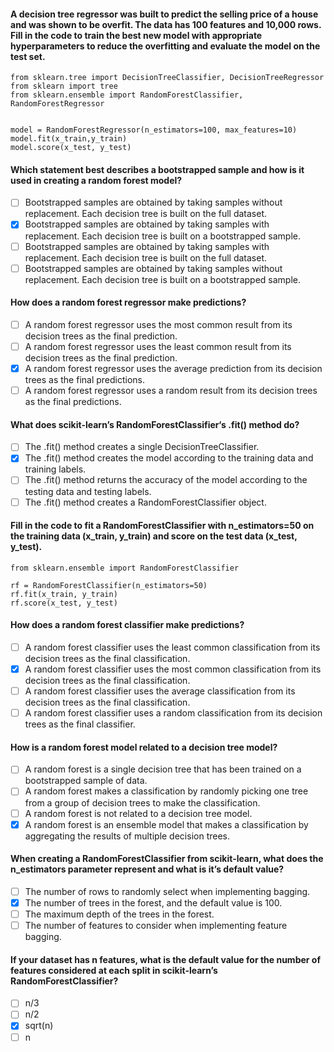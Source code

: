 #### A decision tree regressor was built to predict the selling price of a house and was shown to be overfit. The data has 100 features and 10,000 rows. Fill in the code to train the best new model with appropriate hyperparameters to reduce the overfitting and evaluate the model on the test set.

    from sklearn.tree import DecisionTreeClassifier, DecisionTreeRegressor
    from sklearn import tree
    from sklearn.ensemble import RandomForestClassifier, RandomForestRegressor


    model = RandomForestRegressor(n_estimators=100, max_features=10)
    model.fit(x_train,y_train)
    model.score(x_test, y_test)


#### Which statement best describes a bootstrapped sample and how is it used in creating a random forest model?

- [ ] Bootstrapped samples are obtained by taking samples without replacement. Each decision tree is built on the full dataset.
- [x] Bootstrapped samples are obtained by taking samples with replacement. Each decision tree is built on a bootstrapped sample.
- [ ] Bootstrapped samples are obtained by taking samples with replacement. Each decision tree is built on the full dataset.
- [ ] Bootstrapped samples are obtained by taking samples without replacement. Each decision tree is built on a bootstrapped sample.

#### How does a random forest regressor make predictions?

- [ ] A random forest regressor uses the most common result from its decision trees as the final prediction.
- [ ] A random forest regressor uses the least common result from its decision trees as the final prediction.
- [x] A random forest regressor uses the average prediction from its decision trees as the final predictions.
- [ ] A random forest regressor uses a random result from its decision trees as the final predictions.

#### What does scikit-learn’s RandomForestClassifier‘s .fit() method do?

- [ ] The .fit() method creates a single DecisionTreeClassifier.
- [x] The .fit() method creates the model according to the training data and training labels.
- [ ] The .fit() method returns the accuracy of the model according to the testing data and testing labels.
- [ ] The .fit() method creates a RandomForestClassifier object.

#### Fill in the code to fit a RandomForestClassifier with n_estimators=50 on the training data (x_train, y_train) and score on the test data (x_test, y_test).

    from sklearn.ensemble import RandomForestClassifier

    rf = RandomForestClassifier(n_estimators=50)
    rf.fit(x_train, y_train)
    rf.score(x_test, y_test)

#### How does a random forest classifier make predictions?

- [ ] A random forest classifier uses the least common classification from its decision trees as the final classification.
- [x] A random forest classifier uses the most common classification from its decision trees as the final classification.
- [ ] A random forest classifier uses the average classification from its decision trees as the final classification.
- [ ] A random forest classifier uses a random classification from its decision trees as the final classifier.

#### How is a random forest model related to a decision tree model?

- [ ] A random forest is a single decision tree that has been trained on a bootstrapped sample of data.
- [ ] A random forest makes a classification by randomly picking one tree from a group of decision trees to make the classification.
- [ ] A random forest is not related to a decision tree model.
- [x] A random forest is an ensemble model that makes a classification by aggregating the results of multiple decision trees.

#### When creating a RandomForestClassifier from scikit-learn, what does the n_estimators parameter represent and what is it’s default value?

- [ ] The number of rows to randomly select when implementing bagging.
- [x] The number of trees in the forest, and the default value is 100.
- [ ] The maximum depth of the trees in the forest.
- [ ] The number of features to consider when implementing feature bagging.

#### If your dataset has n features, what is the default value for the number of features considered at each split in scikit-learn’s RandomForestClassifier?

- [ ] n/3
- [ ] n/2
- [x] sqrt(n)
- [ ] n
